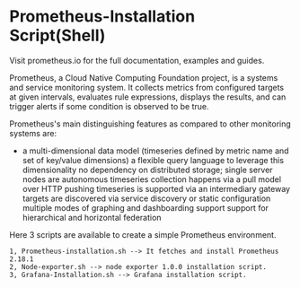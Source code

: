# Prometheus-Installation Script(Shell)

Visit prometheus.io for the full documentation, examples and guides.

Prometheus, a Cloud Native Computing Foundation project, is a systems and service monitoring system. It collects metrics from configured targets at given intervals, evaluates rule expressions, displays the results, and can trigger alerts if some condition is observed to be true.

Prometheus's main distinguishing features as compared to other monitoring systems are:

* a multi-dimensional data model (timeseries defined by metric name and set of key/value dimensions)
a flexible query language to leverage this dimensionality
no dependency on distributed storage; single server nodes are autonomous
timeseries collection happens via a pull model over HTTP
pushing timeseries is supported via an intermediary gateway
targets are discovered via service discovery or static configuration
multiple modes of graphing and dashboarding support
support for hierarchical and horizontal federation


Here 3 scripts are available to create a simple Prometheus environment.
```
1, Prometheus-installation.sh --> It fetches and install Prometheus 2.18.1
2, Node-exporter.sh --> node exporter 1.0.0 installation script.
3, Grafana-Installation.sh --> Grafana installation script.
```
